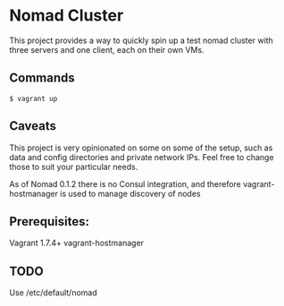 # Nomad Cluster
This project provides a way to quickly spin up a test nomad cluster with three servers and one client, each on their own VMs.

## Commands
```shell
$ vagrant up
```

## Caveats
This project is very opinionated on some on some of the setup, such as data and config directories and private network IPs.
Feel free to change those to suit your particular needs.

As of Nomad 0.1.2 there is no Consul integration, and therefore vagrant-hostmanager is used to manage discovery of nodes

## Prerequisites:
Vagrant 1.7.4+
vagrant-hostmanager

## TODO
Use /etc/default/nomad
